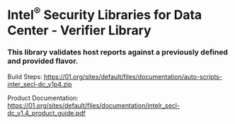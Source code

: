# Intel<sup>®</sup> Security Libraries for Data Center  - Verifier Library
### This library validates host reports against a previously defined and provided flavor.      

Build Steps: https://01.org/sites/default/files/documentation/auto-scripts-inter_secl-dc_v1p4.zip

Product Documentation: https://01.org/sites/default/files/documentation/intelr_secl-dc_v1.4_product_guide.pdf
